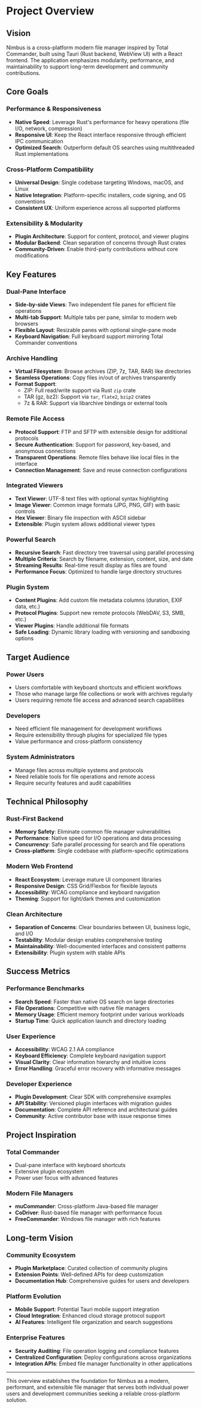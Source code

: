 # Project Overview

## Vision

Nimbus is a cross-platform modern file manager inspired by Total Commander, built using Tauri (Rust backend, WebView UI) with a React frontend. The application emphasizes modularity, performance, and maintainability to support long-term development and community contributions.

## Core Goals

### Performance & Responsiveness
- **Native Speed**: Leverage Rust's performance for heavy operations (file I/O, network, compression)
- **Responsive UI**: Keep the React interface responsive through efficient IPC communication
- **Optimized Search**: Outperform default OS searches using multithreaded Rust implementations

### Cross-Platform Compatibility
- **Universal Design**: Single codebase targeting Windows, macOS, and Linux
- **Native Integration**: Platform-specific installers, code signing, and OS conventions
- **Consistent UX**: Uniform experience across all supported platforms

### Extensibility & Modularity
- **Plugin Architecture**: Support for content, protocol, and viewer plugins
- **Modular Backend**: Clean separation of concerns through Rust crates
- **Community-Driven**: Enable third-party contributions without core modifications

## Key Features

### Dual-Pane Interface
- **Side-by-side Views**: Two independent file panes for efficient file operations
- **Multi-tab Support**: Multiple tabs per pane, similar to modern web browsers
- **Flexible Layout**: Resizable panes with optional single-pane mode
- **Keyboard Navigation**: Full keyboard support mirroring Total Commander conventions

### Archive Handling
- **Virtual Filesystem**: Browse archives (ZIP, 7z, TAR, RAR) like directories
- **Seamless Operations**: Copy files in/out of archives transparently
- **Format Support**: 
  - ZIP: Full read/write support via Rust `zip` crate
  - TAR (gz, bz2): Support via `tar`, `flate2`, `bzip2` crates
  - 7z & RAR: Support via libarchive bindings or external tools

### Remote File Access
- **Protocol Support**: FTP and SFTP with extensible design for additional protocols
- **Secure Authentication**: Support for password, key-based, and anonymous connections
- **Transparent Operations**: Remote files behave like local files in the interface
- **Connection Management**: Save and reuse connection configurations

### Integrated Viewers
- **Text Viewer**: UTF-8 text files with optional syntax highlighting
- **Image Viewer**: Common image formats (JPG, PNG, GIF) with basic controls
- **Hex Viewer**: Binary file inspection with ASCII sidebar
- **Extensible**: Plugin system allows additional viewer types

### Powerful Search
- **Recursive Search**: Fast directory tree traversal using parallel processing
- **Multiple Criteria**: Search by filename, extension, content, size, and date
- **Streaming Results**: Real-time result display as files are found
- **Performance Focus**: Optimized to handle large directory structures

### Plugin System
- **Content Plugins**: Add custom file metadata columns (duration, EXIF data, etc.)
- **Protocol Plugins**: Support new remote protocols (WebDAV, S3, SMB, etc.)
- **Viewer Plugins**: Handle additional file formats
- **Safe Loading**: Dynamic library loading with versioning and sandboxing options

## Target Audience

### Power Users
- Users comfortable with keyboard shortcuts and efficient workflows
- Those who manage large file collections or work with archives regularly
- Users requiring remote file access and advanced search capabilities

### Developers
- Need efficient file management for development workflows
- Require extensibility through plugins for specialized file types
- Value performance and cross-platform consistency

### System Administrators
- Manage files across multiple systems and protocols
- Need reliable tools for file operations and remote access
- Require security features and audit capabilities

## Technical Philosophy

### Rust-First Backend
- **Memory Safety**: Eliminate common file manager vulnerabilities
- **Performance**: Native speed for I/O operations and data processing
- **Concurrency**: Safe parallel processing for search and file operations
- **Cross-platform**: Single codebase with platform-specific optimizations

### Modern Web Frontend
- **React Ecosystem**: Leverage mature UI component libraries
- **Responsive Design**: CSS Grid/Flexbox for flexible layouts
- **Accessibility**: WCAG compliance and keyboard navigation
- **Theming**: Support for light/dark themes and customization

### Clean Architecture
- **Separation of Concerns**: Clear boundaries between UI, business logic, and I/O
- **Testability**: Modular design enables comprehensive testing
- **Maintainability**: Well-documented interfaces and consistent patterns
- **Extensibility**: Plugin system with stable APIs

## Success Metrics

### Performance Benchmarks
- **Search Speed**: Faster than native OS search on large directories
- **File Operations**: Competitive with native file managers
- **Memory Usage**: Efficient memory footprint under various workloads
- **Startup Time**: Quick application launch and directory loading

### User Experience
- **Accessibility**: WCAG 2.1 AA compliance
- **Keyboard Efficiency**: Complete keyboard navigation support
- **Visual Clarity**: Clear information hierarchy and intuitive icons
- **Error Handling**: Graceful error recovery with informative messages

### Developer Experience
- **Plugin Development**: Clear SDK with comprehensive examples
- **API Stability**: Versioned plugin interfaces with migration guides
- **Documentation**: Complete API reference and architectural guides
- **Community**: Active contributor base with issue response times

## Project Inspiration

### Total Commander
- Dual-pane interface with keyboard shortcuts
- Extensive plugin ecosystem
- Power user focus with advanced features

### Modern File Managers
- **muCommander**: Cross-platform Java-based file manager
- **CoDriver**: Rust-based file manager with performance focus
- **FreeCommander**: Windows file manager with rich features

## Long-term Vision

### Community Ecosystem
- **Plugin Marketplace**: Curated collection of community plugins
- **Extension Points**: Well-defined APIs for deep customization
- **Documentation Hub**: Comprehensive guides for users and developers

### Platform Evolution
- **Mobile Support**: Potential Tauri mobile support integration
- **Cloud Integration**: Enhanced cloud storage protocol support
- **AI Features**: Intelligent file organization and search suggestions

### Enterprise Features
- **Security Auditing**: File operation logging and compliance features
- **Centralized Configuration**: Deploy configurations across organizations
- **Integration APIs**: Embed file manager functionality in other applications

---

This overview establishes the foundation for Nimbus as a modern, performant, and extensible file manager that serves both individual power users and development communities seeking a reliable cross-platform solution.